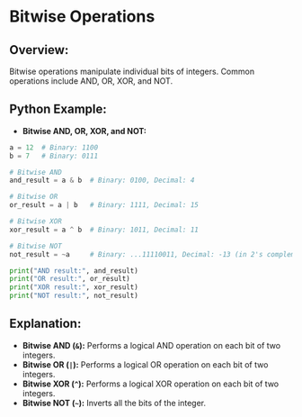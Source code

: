 # **Bitwise Operations**

## **Overview:**

Bitwise operations manipulate individual bits of integers. Common operations include AND, OR, XOR, and NOT.

## **Python Example:**

- **Bitwise AND, OR, XOR, and NOT:**

```python
a = 12  # Binary: 1100
b = 7   # Binary: 0111

# Bitwise AND
and_result = a & b  # Binary: 0100, Decimal: 4

# Bitwise OR
or_result = a | b   # Binary: 1111, Decimal: 15

# Bitwise XOR
xor_result = a ^ b  # Binary: 1011, Decimal: 11

# Bitwise NOT
not_result = ~a     # Binary: ...11110011, Decimal: -13 (in 2's complement)

print("AND result:", and_result)
print("OR result:", or_result)
print("XOR result:", xor_result)
print("NOT result:", not_result)
```

## **Explanation:**
- **Bitwise AND (`&`):** Performs a logical AND operation on each bit of two integers.
- **Bitwise OR (`|`):** Performs a logical OR operation on each bit of two integers.
- **Bitwise XOR (`^`):** Performs a logical XOR operation on each bit of two integers.
- **Bitwise NOT (`~`):** Inverts all the bits of the integer.

